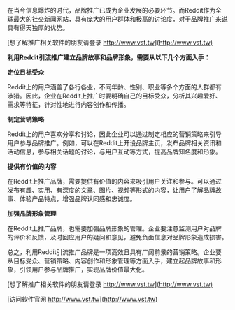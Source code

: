 在当今信息爆炸的时代，品牌推广已成为企业发展的必要环节。而Reddit作为全球最大的社交新闻网站，具有庞大的用户群体和极高的讨论度，对于品牌推广来说具有得天独厚的优势。

[想了解推广相关软件的朋友请登录 http://www.vst.tw](http://www.vst.tw)

**利用Reddit引流推广建立品牌故事和品牌形象，需要从以下几个方面入手：**

**定位目标受众**

Reddit上的用户涵盖了各行各业，不同年龄、性别、职业等多个方面的人群都有涉猎。因此，企业在Reddit上推广时要明确自己的目标受众，分析其兴趣爱好、需求等特征，针对性地进行内容创作和传播。

**制定营销策略**

Reddit上的用户喜欢分享和讨论，因此企业可以通过制定相应的营销策略来引导用户参与品牌推广。例如，可以在Reddit上开设品牌主页，发布品牌相关资讯和活动信息，参与相关话题的讨论，与用户互动等方式，提高品牌知名度和形象。

**提供有价值的内容**

在Reddit上推广品牌，需要提供有价值的内容来吸引用户关注和参与。可以通过发布有趣、实用、有深度的文章、图片、视频等形式的内容，让用户了解品牌故事、体验产品特点，增强品牌认同感和忠诚度。

**加强品牌形象管理**

在Reddit上推广品牌，也需要加强品牌形象的管理。企业要注意监测用户对品牌的评价和反馈，及时回应用户的疑问和意见，避免负面信息对品牌形象造成损害。

总之，利用Reddit引流推广品牌是一项高效且具有广阔前景的营销策略。企业要从目标受众、营销策略、内容创作和形象管理等方面入手，建立起品牌故事和形象，引领用户参与品牌推广，实现品牌价值最大化。

[想了解推广相关软件的朋友请登录 http://www.vst.tw](http://www.vst.tw)


[访问软件官网 http://www.vst.tw](http://www.vst.tw)
